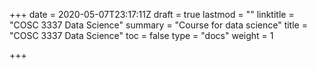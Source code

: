 +++
date = 2020-05-07T23:17:11Z
draft = true
lastmod = ""
linktitle = "COSC 3337 Data Science"
summary = "Course for data science"
title = "COSC 3337 Data Science"
toc = false
type = "docs"
weight = 1

+++
